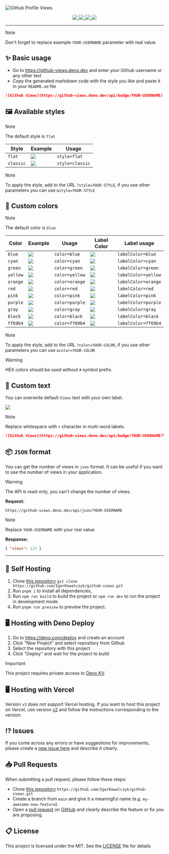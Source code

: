 ![Github Profile Views](https://github.com/IgorKowalczyk/github-views/assets/49127376/1e3f22d5-5fbd-41ff-bd6f-4aee9dfae847)


<div align="center">
  <a aria-label="GitHub License" href="https://github.com/igorkowalczyk/github-views/blob/main/license.md">
    <img src="https://img.shields.io/github/license/igorkowalczyk/github-views?color=blue&logo=github&label=License">
  </a>
  <a aria-label="Version" href="https://github.com/igorkowalczyk/github-views/releases">
    <img src="https://img.shields.io/github/v/release/igorkowalczyk/github-views?color=blue&logo=github&label=Version">
  </a>
  <a aria-label="Powered by" href="https://deno.com/deploy">
    <img src="https://img.shields.io/static/v1?label=Powered%20by&message=Deno&color=blue&logo=deno">
  </a>
  <a aria-label="Powered by" href="https://astro.build">
    <img src="https://img.shields.io/static/v1?label=Powered%20by&message=Astro&color=blue&logo=astro&logoColor=fff">
  </a>
</div>

---

> [!NOTE]
> Don't forget to replace example `YOUR-USERNAME` parameter with real value.

## ✨ Basic usage
 - Go to https://github-views.deno.dev and enter your Github username or any other text
 - Copy the generated markdown code with the style you like and paste it in your `README.md` file
 
```markdown
![Github Views](https://github-views.deno.dev/api/badge/YOUR-USERNAME)
```

## 🖼️ Available styles

> [!NOTE]
> The default style is `flat`

| Style | Example | Usage |
| ----- | ---- | ---- |
| `flat` | ![](https://github-views.deno.dev/api/badge/example?style=flat&display=true) | `style=flat` |
| `classic` | ![](https://github-views.deno.dev/api/badge/example?style=classic&display=true) | `style=classic` |

> [!NOTE]
> To apply the style, add to the URL `?style=YOUR-STYLE`, if you use other parameters you can use `&style=YOUR-STYLE`

## 🎨 Custom colors

> [!NOTE]
> The default color is `blue`

| Color | Example | Usage | Label Color | Label usage | 
| ----- | ---- | ---- | ---- |  ---- | 
| `blue` | ![](https://github-views.deno.dev/api/badge/example?style=flat&display=true&color=blue) | `color=blue`  | ![](https://github-views.deno.dev/api/badge/example?style=flat&display=true&labelColor=blue) | `labelColor=blue` |
| `cyan` | ![](https://github-views.deno.dev/api/badge/example?style=flat&display=true&color=cyan) | `color=cyan` | ![](https://github-views.deno.dev/api/badge/example?style=flat&display=true&labelColor=cyan) | `labelColor=cyan` |
| `green` | ![](https://github-views.deno.dev/api/badge/example?style=flat&display=true&color=green) | `color=green` |  ![](https://github-views.deno.dev/api/badge/example?style=flat&display=true&labelColor=green) | `labelColor=green` |
| `yellow` | ![](https://github-views.deno.dev/api/badge/example?style=flat&display=true&color=yellow) | `color=yellow` | ![](https://github-views.deno.dev/api/badge/example?style=flat&display=true&labelColor=yellow) | `labelColor=yellow` |
| `orange` | ![](https://github-views.deno.dev/api/badge/example?style=flat&display=true&color=orange) | `color=orange` | ![](https://github-views.deno.dev/api/badge/example?style=flat&display=true&labelColor=orange) | `labelColor=orange` |
| `red` | ![](https://github-views.deno.dev/api/badge/example?style=flat&display=true&color=red) | `color=red` | ![](https://github-views.deno.dev/api/badge/example?style=flat&display=true&labelColor=red) | `labelColor=red` |
| `pink` | ![](https://github-views.deno.dev/api/badge/example?style=flat&display=true&color=pink) | `color=pink` | ![](https://github-views.deno.dev/api/badge/example?style=flat&display=true&labelColor=pink) | `labelColor=pink` |
| `purple` | ![](https://github-views.deno.dev/api/badge/example?style=flat&display=true&color=purple) | `color=purple` | ![](https://github-views.deno.dev/api/badge/example?style=flat&display=true&labelColor=purple) | `labelColor=purple` | ![](https://github-views.deno.dev/api/badge/example?style=flat&display=true&labelColor=gray) | `labelColor=gray` |
| `gray` | ![](https://github-views.deno.dev/api/badge/example?style=flat&display=true&color=gray) | `color=gray` | ![](https://github-views.deno.dev/api/badge/example?style=flat&display=true&labelColor=gray) | `labelColor=gray` |
| `black` | ![](https://github-views.deno.dev/api/badge/example?style=flat&display=true&color=black) | `color=black` | ![](https://github-views.deno.dev/api/badge/example?style=flat&display=true&labelColor=black) | `labelColor=black` |
| `ff69b4` | ![](https://github-views.deno.dev/api/badge/example?style=flat&display=true&color=ff69b4) | `color=ff69b4` | ![](https://github-views.deno.dev/api/badge/example?style=flat&display=true&labelColor=ff69b4) | `labelColor=ff69b4` |

> [!NOTE]
> To apply the style, add to the URL `?color=YOUR-COLOR`, if you use other parameters you can use `&color=YOUR-COLOR`

> [!WARNING]
> HEX colors should be used without `#` symbol prefix.

## 📝 Custom text

You can overwrite default `Views` text with your own label.

![](https://github-views.deno.dev/api/badge/example?label=Your+own+label&display=true&color=blue)

> [!NOTE]
> Replace whitespace with `+` character in multi-word labels.

```markdown
![Github Views](https://github-views.deno.dev/api/badge/YOUR-USERNAME?label=Your+own+label)
```

## 📦 `JSON` format

You can get the number of views in `json` format. It can be useful if you want to use the number of views in your application.

> [!WARNING]
> The API is read-only, you can't change the number of views.

**Request:**
```
https://github-views.deno.dev/api/json/YOUR-USERNAME
```
> [!NOTE]
> Replace `YOUR-USERNAME` with your real value.

**Response:**
```json
{ "views": 123 }
```

---

## 🔩 Self Hosting

1. Clone [this repository](https://github.com/igorkowalczyk/github-views) `git clone https://github.com/IgorKowalczyk/github-views.git`
2. Run `pnpm i` to install all dependencies,
3. Run `npm run build` to build the project or `npm run dev` to run the project in development mode.
4. Run `pnpm run preview` to preview the project.

## 🖥️ Hosting with Deno Deploy

1. Go to https://deno.com/deploy and create an account
2. Click "New Project" and select repository from Github
3. Select the repository with this project
4. Click "Deploy" and wait for the project to build

> [!IMPORTANT]
> This project requires private access to [Deno KV](https://deno.com/kv).

## 🖥️ Hosting with Vercel

Version `v3` does not support Vercel hosting. If you want to host this project on Vercel, use version [v2](https://github.com/IgorKowalczyk/github-views/tree/v2.2.1) and follow the instructions corresponding to the version.

## ⁉️ Issues

If you come across any errors or have suggestions for improvements, please create a [new issue here](https://github.com/igorkowalczyk/github-views/issues) and describe it clearly.


## 📥 Pull Requests

When submitting a pull request, please follow these steps:

- Clone [this repository](https://github.com/igorkowalczyk/github-views) `https://github.com/IgorKowalczyk/github-views.git`
- Create a branch from `main` and give it a meaningful name (e.g. `my-awesome-new-feature`).
- Open a [pull request](https://github.com/igorkowalczyk/github-views/pulls) on [GitHub](https://github.com/) and clearly describe the feature or fix you are proposing.

## 📋 License

This project is licensed under the MIT. See the [LICENSE](https://github.com/igorkowalczyk/github-views/blob/main/license.md) file for details
